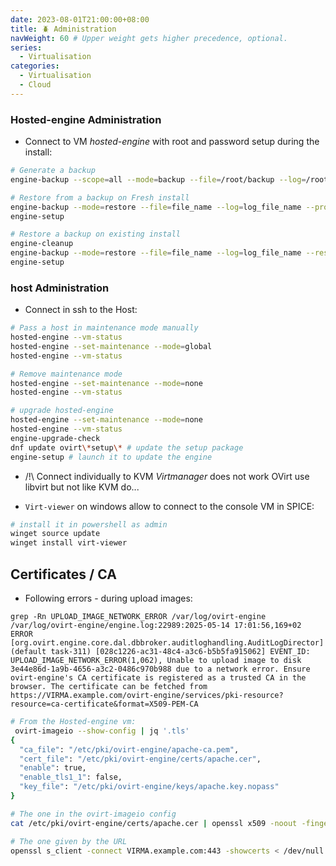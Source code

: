 ```yaml
---
date: 2023-08-01T21:00:00+08:00
title: 🪲 Administration
navWeight: 60 # Upper weight gets higher precedence, optional.
series:
  - Virtualisation
categories:
  - Virtualisation
  - Cloud
---
```


### Hosted-engine Administration

* Connect to VM *hosted-engine* with root and password setup during the install:

```bash
# Generate a backup 
engine-backup --scope=all --mode=backup --file=/root/backup --log=/root/backuplog

# Restore from a backup on Fresh install
engine-backup --mode=restore --file=file_name --log=log_file_name --provision-db --restore-permissions
engine-setup

# Restore a backup on existing install
engine-cleanup
engine-backup --mode=restore --file=file_name --log=log_file_name --restore-permissions
engine-setup
```

### host Administration

* Connect in ssh to the Host:

```bash
# Pass a host in maintenance mode manually
hosted-engine --vm-status
hosted-engine --set-maintenance --mode=global
hosted-engine --vm-status

# Remove maintenance mode
hosted-engine --set-maintenance --mode=none
hosted-engine --vm-status

# upgrade hosted-engine
hosted-engine --set-maintenance --mode=none
hosted-engine --vm-status
engine-upgrade-check
dnf update ovirt\*setup\* # update the setup package
engine-setup # launch it to update the engine
```

* /!\ Connect individually to KVM *Virtmanager* does not work OVirt use libvirt but not like KVM do... 

* `Virt-viewer` on windows allow to connect to the console VM in SPICE:

```powershell
# install it in powershell as admin
winget source update
winget install virt-viewer
```

## Certificates / CA

* Following errors - during upload images:

```log
grep -Rn UPLOAD_IMAGE_NETWORK_ERROR /var/log/ovirt-engine
/var/log/ovirt-engine/engine.log:22989:2025-05-14 17:01:56,169+02 ERROR [org.ovirt.engine.core.dal.dbbroker.auditloghandling.AuditLogDirector] (default task-311) [028c1226-ac31-48c4-a3c6-b5b5fa915062] EVENT_ID: UPLOAD_IMAGE_NETWORK_ERROR(1,062), Unable to upload image to disk 3e44e86d-1a9b-4656-a3c2-0486c970b988 due to a network error. Ensure ovirt-engine's CA certificate is registered as a trusted CA in the browser. The certificate can be fetched from https://VIRMA.example.com/ovirt-engine/services/pki-resource?resource=ca-certificate&format=X509-PEM-CA
```

```bash
# From the Hosted-engine vm:
 ovirt-imageio --show-config | jq '.tls'
{
  "ca_file": "/etc/pki/ovirt-engine/apache-ca.pem",
  "cert_file": "/etc/pki/ovirt-engine/certs/apache.cer",
  "enable": true,
  "enable_tls1_1": false,
  "key_file": "/etc/pki/ovirt-engine/keys/apache.key.nopass"
}

# The one in the ovirt-imageio config
cat /etc/pki/ovirt-engine/certs/apache.cer | openssl x509 -noout -fingerprint -sha256 -dates

# The one given by the URL
openssl s_client -connect VIRMA.example.com:443 -showcerts < /dev/null 2>&1 | openssl x509 -noout -dates -fingerprint -sha256
```
